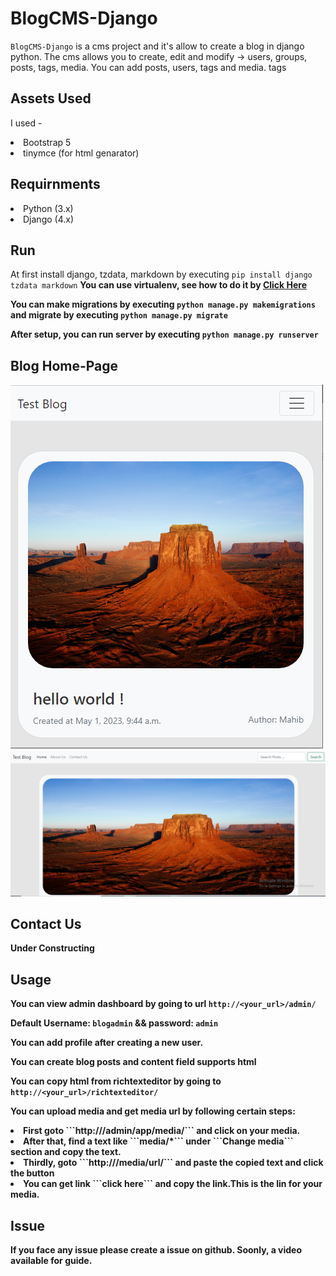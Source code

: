 # BlogCMS-Django
`BlogCMS-Django` is a cms project and  it's allow to create a blog in django python. The cms allows you to create, edit and modify -> users, groups, posts, tags, media. You can add posts, users, tags and media. tags

## Assets Used
I used -
<li>Bootstrap 5</li>
<li>tinymce (for html genarator)</li>

## Requirnments
<li> Python (3.x) </li>
<li> Django (4.x) </li>

## Run
At first install django, tzdata, markdown by executing ```pip install django tzdata markdown```
<b>You can use virtualenv, see how to do it by <a href="https://www.geeksforgeeks.org/python-virtual-environment/" target="_blank">Click Here</a>

You can make migrations by executing ```python manage.py makemigrations``` and migrate by executing ```python manage.py migrate```

After setup, you can run server by executing ```python manage.py runserver```

## Blog Home-Page
<img src="prev/1.PNG"/>
<img src="prev/2.PNG"/>

## Contact Us
Under Constructing

## Usage

You can view admin dashboard by going to url ```http://<your_url>/admin/```

Default Username: ```blogadmin``` && password: ```admin```

You can add profile after creating a new user.

You can create blog posts and content field supports html

You can copy html from richtexteditor by going to ```http://<your_url>/richtexteditor/```

You can upload media and get media url by following certain steps:

<li>First goto ```http://<your_url>/admin/app/media/``` and click on your media.</li>
<li> After that, find a text like ```media/*``` under ```Change media``` section and copy the text.</li>
<li>Thirdly, goto ```http://<your_url>/media/url/``` and paste the copied text and click the button</li>
<li>You can get link ```click here``` and copy the link.This is the lin for your media.</li>

## Issue
If you face any issue please create a issue on github. Soonly, a video available for guide.
